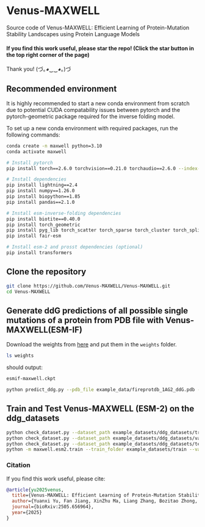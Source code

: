 # Venus-MAXWELL
Source code of Venus-MAXWELL: Efficient Learning of Protein-Mutation Stability Landscapes using Protein Language Models

#### If you find this work useful, please star the repo! (Click the star button in the top right corner of the page)
Thank you! (づ｡◕‿‿◕｡)づ

## Recommended environment
It is highly recommended to start a new conda environment from scratch due to potential CUDA compatability issues between pytorch and the pytorch-geometric package required for the inverse folding model.

To set up a new conda environment with required packages, run the following commands:

```bash
conda create -n maxwell python=3.10
conda activate maxwell

# Install pytorch
pip install torch==2.6.0 torchvision==0.21.0 torchaudio==2.6.0 --index-url https://download.pytorch.org/whl/cu118

# Install dependencies
pip install lightning==2.4
pip install numpy==1.26.0
pip install biopython==1.85
pip install pandas==2.1.0

# Install esm-inverse-folding dependencies
pip install biotite==0.40.0
pip install torch_geometric
pip install pyg_lib torch_scatter torch_sparse torch_cluster torch_spline_conv -f https://data.pyg.org/whl/torch-2.6.0+cu118.html
pip install fair-esm

# Install esm-2 and prosst dependencies (optional)
pip install transformers
```

## Clone the repository
```bash
git clone https://github.com/Venus-MAXWELL/Venus-MAXWELL.git
cd Venus-MAXWELL
```

## Generate ddG predictions of all possible single mutations of a protein from PDB file with Venus-MAXWELL(ESM-IF)

Download the weights from [here](https://drive.google.com/file/d/1kB1IweY43yNLoIkOovS7GezXS-3Ro0eA/view?usp=drive_link) and put them in the `weights` folder.
```bash
ls weights
```
should output:
```bash
esmif-maxwell.ckpt
```

```bash
python predict_ddg.py --pdb_file example_data/fireprotdb_1AG2_ddG.pdb --ckpt_path weights/esmif-maxwell.ckpt --output_file example_data/fireprotdb_1AG2_ddG.csv --device cpu
```

## Train and Test Venus-MAXWELL (ESM-2) on the ddg_datasets
```bash
python check_dataset.py --dataset_path example_datasets/ddg_datasets/train
python check_dataset.py --dataset_path example_datasets/ddg_datasets/valid
python check_dataset.py --dataset_path example_datasets/ddg_datasets/test
python -m maxwell.esm2.train --train_folder example_datasets/train --valid_folder example_datasets/valid --test_folder example_datasets/test
```

### Citation
If you find this work useful, please cite:
```bibtex
@article{yu2025venus,
  title={Venus-MAXWELL: Efficient Learning of Protein-Mutation Stability Landscapes using Protein Language Models},
  author={Yuanxi Yu, Fan Jiang, XinZhu Ma, Liang Zhang, Bozitao Zhong, Wanli Ouyang, Guisheng Fan, Huiqun Yu, Liang Hong, and Mingchen Li},
  journal={bioRxiv:2505.656964},
  year={2025}
}
```
